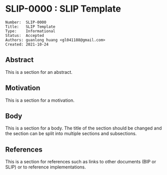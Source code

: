 # SLIP-0000 : SLIP Template

```
Number:  SLIP-0000
Title:   SLIP Template
Type:    Informational
Status:  Accepted
Authors: guanlong huang <gl041188@gmail.com>
Created: 2021-10-24
```

## Abstract

This is a section for an abstract.

## Motivation

This is a section for a motivation.

## Body

This is a section for a body. The title of the section should be changed
and the section can be split into multiple sections and subsections.

## References

This is a section for references such as links to other documents (BIP or SLIP)
or to reference implementations.
